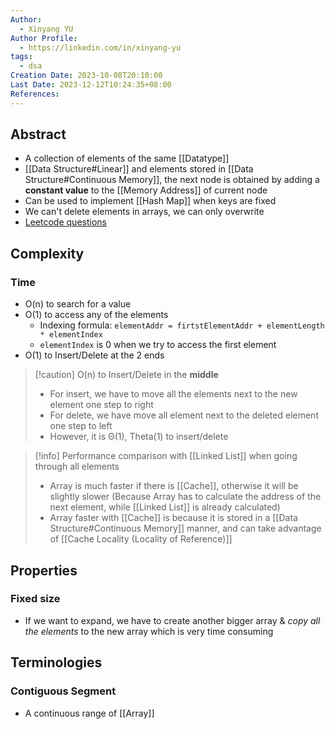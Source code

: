```yaml
---
Author:
  - Xinyang YU
Author Profile:
  - https://linkedin.com/in/xinyang-yu
tags:
  - dsa
Creation Date: 2023-10-08T20:10:00
Last Date: 2023-12-12T10:24:35+08:00
References: 
---
```

## Abstract
- A collection of elements of the same [[Datatype]]
- [[Data Structure#Linear]] and elements stored in [[Data Structure#Continuous Memory]], the next node is obtained by adding a **constant value** to the [[Memory Address]] of current node
- Can be used to implement [[Hash Map]] when keys are fixed
- We can't delete elements in arrays, we can only overwrite
- [Leetcode questions](https://github.com/youngyangyang04/leetcode-master#%E6%95%B0%E7%BB%84)




## Complexity 
### Time
- O(n) to search for a value
- O(1) to access any of the elements
	- Indexing formula: ```elementAddr = firtstElementAddr + elementLength * elementIndex```
	- ``elementIndex`` is 0 when we try to access the first element
- O(1) to Insert/Delete at the 2 ends
>[!caution] O(n) to Insert/Delete in the **middle**
>- For insert, we have to move all the elements next to the new element one step to right
>- For delete, we have move all element next to the deleted element one step to left
>- However, it is Θ(1), Theta(1) to insert/delete

>[!info] Performance comparison with [[Linked List]] when going through all elements
>- Array is much faster if there is [[Cache]], otherwise it will be slightly slower (Because Array has to calculate the address of the next element, while [[Linked List]] is already calculated)
>- Array faster with [[Cache]] is because it is stored in a [[Data Structure#Continuous Memory]] manner, and can take advantage of [[Cache Locality (Locality of Reference)]]


## Properties
### Fixed size
- If we want to expand, we have to create another bigger array & *copy all the elements* to the new array which is very time consuming 




## Terminologies 
### Contiguous Segment
- A continuous range of [[Array]]